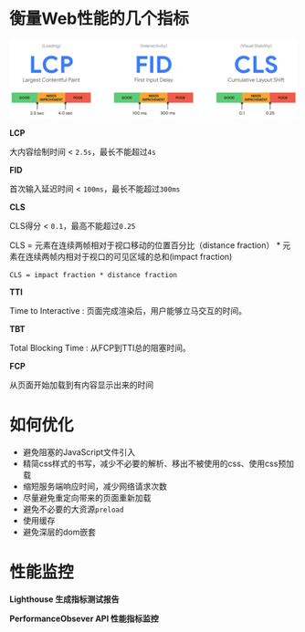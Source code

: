 # 
# 衡量Web性能的几个指标

![image-20210324110914230](./assets/LCP-FID-CLS.png)

**LCP** 

大内容绘制时间 < `2.5s`，最长不能超过`4s`

**FID**

首次输入延迟时间 < `100ms`，最长不能超过`300ms`

**CLS**

CLS得分 < `0.1`，最高不能超过`0.25`

CLS = 元素在连续两帧相对于视口移动的位置百分比（distance fraction） * 元素在连续两帧内相对于视口的可见区域的总和(impact fraction)

```text
CLS = impact fraction * distance fraction
```

**TTI**

Time to Interactive : 页面完成渲染后，用户能够立马交互的时间。

**TBT**

Total Blocking Time : 从FCP到TTI总的阻塞时间。

**FCP**

从页面开始加载到有内容显示出来的时间

# 如何优化

* 避免阻塞的JavaScript文件引入
* 精简css样式的书写，减少不必要的解析、移出不被使用的css、使用css预加载
* 缩短服务端响应时间，减少网络请求次数
* 尽量避免重定向带来的页面重新加载
* 避免不必要的大资源`preload`
* 使用缓存
* 避免深层的dom嵌套



# 性能监控

**Lighthouse 生成指标测试报告**

**PerformanceObsever API 性能指标监控**








